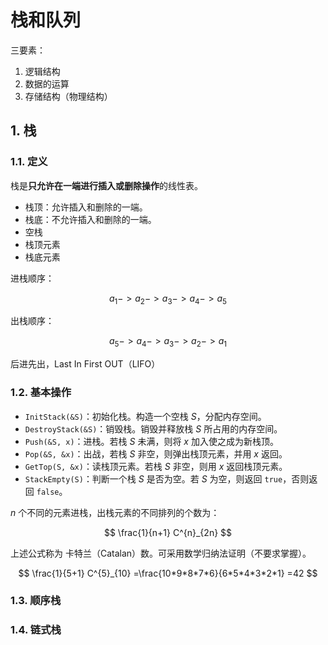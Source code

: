 # 栈和队列

三要素：

1. 逻辑结构
2. 数据的运算
3. 存储结构（物理结构）

## 1. 栈

### 1.1. 定义

栈是**只允许在一端进行插入或删除操作**的线性表。

- 栈顶：允许插入和删除的一端。
- 栈底：不允许插入和删除的一端。
- 空栈
- 栈顶元素
- 栈底元素

进栈顺序：

$$
a_1->a_2->a_3->a_4->a_5
$$

出栈顺序：

$$
a_5->a_4->a_3->a_2->a_1
$$

后进先出，Last In First OUT（LIFO）

### 1.2. 基本操作

- `InitStack(&S)`：初始化栈。构造一个空栈 $S$，分配内存空间。
- `DestroyStack(&S)`：销毁栈。销毁并释放栈 $S$ 所占用的内存空间。
- `Push(&S, x)`：进栈。若栈 $S$ 未满，则将 $x$ 加入使之成为新栈顶。
- `Pop(&S, &x)`：出战，若栈 $S$ 非空，则弹出栈顶元素，并用 $x$ 返回。
- `GetTop(S, &x)`：读栈顶元素。若栈 $S$ 非空，则用 $x$ 返回栈顶元素。
- `StackEmpty(S)`：判断一个栈 $S$ 是否为空。若 $S$ 为空，则返回 `true`，否则返回 `false`。

$n$ 个不同的元素进栈，出栈元素的不同排列的个数为：

$$
\frac{1}{n+1} C^{n}_{2n}
$$

上述公式称为 卡特兰（Catalan）数。可采用数学归纳法证明（不要求掌握）。

$$
\frac{1}{5+1} C^{5}_{10}
=\frac{10*9*8*7*6}{6*5*4*3*2*1}
=42
$$

### 1.3. 顺序栈

### 1.4. 链式栈
